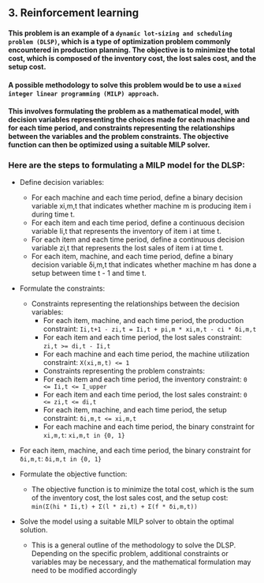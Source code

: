 ## 3. Reinforcement learning

#### This problem is an example of a `dynamic lot-sizing and scheduling problem (DLSP)`, which is a type of optimization problem commonly encountered in production planning. The objective is to minimize the total cost, which is composed of the inventory cost, the lost sales cost, and the setup cost.

#### A possible methodology to solve this problem would be to use a `mixed integer linear programming (MILP) approach`.
#### This involves formulating the problem as a mathematical model, with decision variables representing the choices made for each machine and for each time period, and constraints representing the relationships between the variables and the problem constraints. The objective function can then be optimized using a suitable MILP solver.

### Here are the steps to formulating a MILP model for the DLSP:

- Define decision variables:
  - For each machine and each time period, define a binary decision variable xi,m,t that indicates whether machine m is producing item i during time t.
  - For each item and each time period, define a continuous decision variable Ii,t that represents the inventory of item i at time t.
  - For each item and each time period, define a continuous decision variable zi,t that represents the lost sales of item i at time t.
  - For each item, machine, and each time period, define a binary decision variable δi,m,t that indicates whether machine m has done a setup between time t - 1 and time t.
- Formulate the constraints:
  - Constraints representing the relationships between the decision variables:
    - For each item, machine, and each time period, the production constraint: `Ii,t+1 - zi,t = Ii,t + pi,m * xi,m,t - ci * δi,m,t`
    - For each item and each time period, the lost sales constraint: `zi,t >= di,t - Ii,t`
    - For each machine and each time period, the machine utilization constraint: `X(xi,m,t) <= 1`
    - Constraints representing the problem constraints:
    - For each item and each time period, the inventory constraint: `0 <= Ii,t <= I_upper`
    - For each item and each time period, the lost sales constraint: `0 <= zi,t <= di,t`
    - For each item, machine, and each time period, the setup constraint: `δi,m,t <= xi,m,t`
    - For each machine and each time period, the binary constraint for `xi,m,t`: `xi,m,t in {0, 1}`
- For each item, machine, and each time period, the binary constraint for `δi,m,t`: `δi,m,t in {0, 1}`
- Formulate the objective function:
  - The objective function is to minimize the total cost, which is the sum of the inventory cost, the lost sales cost, and the setup cost: `min(Σ(hi * Ii,t) + Σ(l * zi,t) + Σ(f * δi,m,t))`
  
- Solve the model using a suitable MILP solver to obtain the optimal solution.

  - This is a general outline of the methodology to solve the DLSP. Depending on the specific problem, additional constraints or variables may be necessary, and the mathematical formulation may need to be modified accordingly